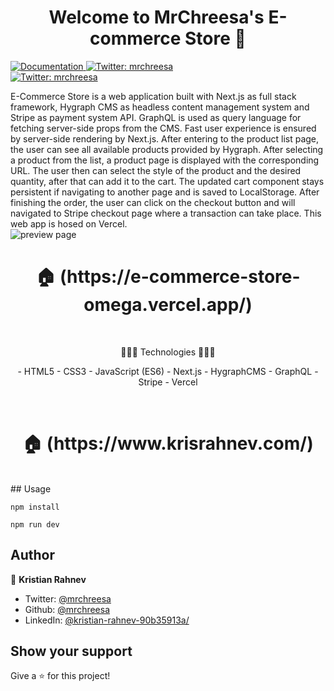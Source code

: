 <h1 align="center">Welcome to MrChreesa's E-commerce Store 👋</h1>
<p>
  <a href="https://github.com/mrchreesa/e-commerce-store" target="_blank">
    <img alt="Documentation" src="https://img.shields.io/badge/documentation-yes-brightgreen.svg" />
  </a>
  <a href="https://twitter.com/mrchreesa" target="_blank">
    <img alt="Twitter: mrchreesa" src="https://img.shields.io/twitter/follow/mrchreesa.svg?style=social" />
  </a>
    <br/>
  <a href="https://linkedin.com/in/kristian-rahnev-90b35913a/" target="_blank">
  <img alt="Twitter: mrchreesa" src="https://img.shields.io/badge/LinkedIn-0077B5?style=for-the-badge&logo=linkedin&logoColor=white" />
  </a>
</p>
    E-Commerce Store is a web application built with Next.js as full stack framework, Hygraph CMS as headless content management system and Stripe as payment system API. GraphQL is used as query language for fetching server-side props from the CMS. Fast user experience is ensured by server-side rendering by Next.js. After entering to the product list page, the user can see all available products provided by Hygraph. After selecting a product from the list, a product page is displayed with the corresponding URL. The user then can select the style of the product and the desired quantity, after that can add it to the cart. The updated cart component stays persistent if navigating to another page and is saved to LocalStorage. After finishing the order, the user can click on the checkout button and will navigated to Stripe checkout page where a transaction can take place. This web app is hosed on Vercel.
    <br/>

<img align="center" src="./preview three.png" alt="preview page" />

<h1 align="center"> 🏠 (https://e-commerce-store-omega.vercel.app/) </h1>
</br>
<p align="center">
 🔶🔶🔶 Technologies 🔶🔶🔶
 </p>
<p align="center">
- HTML5
- CSS3
- JavaScript (ES6)
- Next.js
- HygraphCMS
- GraphQL
- Stripe
- Vercel
</p>
</br>
<h1 align="center"> 🏠 (https://www.krisrahnev.com/) </h1>
</br>
## Usage

```
npm install

npm run dev
```

## Author

👤 **Kristian Rahnev**

- Twitter: [@mrchreesa](https://twitter.com/mrchreesa)
- Github: [@mrchreesa](https://github.com/mrchreesa)
- LinkedIn: [@kristian-rahnev-90b35913a/](https://linkedin.com/in/kristian-rahnev-90b35913a/)

## Show your support

Give a ⭐️ for this project!
